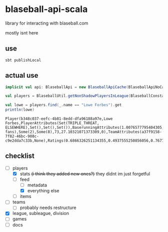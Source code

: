 # blaseball-api-scala
library for interacting with blaseball.com

mostly isnt here

## use
`sbt publishLocal`

## actual use
```scala
implicit val api: BlaseballApi = new BlaseballApiCache(BlaseballApiNoCache)

val players = BlaseballUtil.getNonShadowPlayersInLeague(BlaseballConstants.internetBlaseballLeagueId)

val lowe = players.find(_.name == "Lowe Forbes").get
println(lowe)
```
```
Player(b348c037-eefc-4b81-8edd-dfa96188a97e,Lowe Forbes,PlayerAttributes(Set(TRIPLE_THREAT, ELSEWHERE),Set(),Set(),Set()),BaserunningAttributes(1.0076577795404305,0.7376708329124532,0.65778038325191,0.31668496987719963,0.6846554366890226),DefenseAttributes(0.5649882368120599,0.6646997379187309,0.46568263804703275,1.0692973515494772,0.7641772466540312),HittingAttributes(0.5575745289604013,0.5598360608235193,0.29906780048711734,1.1529624468864095,1.0645705544262631,0.7032875904768319,0.29009409249364415,0.001),PitchingAttributes(0.5340845817870057,0.4966827262567918,0.5524452849430901,1.4607113410346162,1.3875668180863707,1.1567138528908278,12),OtherAttributes(false,false,0.40039817421122226,1.0586070350960344,4,Some(Eating fans),Some(2),Some(8),73,27.10321071373309,0),TeamAttributes(a37f9158-7f82-46bc-908c-c9e2dda7c33b,None),Ratings(0.6866326251134355,0.4937555250856056,0.7677566894190615,0.7808852623437675,0,0))
```

## checklist
 - [ ] players
   - [x] stats ~~(i think they added new ones?)~~ they didnt im just forgetful
   - [ ] feed
     - [ ] metadata
     - [x] everything else
   - [ ] items
 - [ ] teams
   - [ ] probably needs restructure
 - [x] league, subleague, division
 - [ ] games
 - [ ] docs
